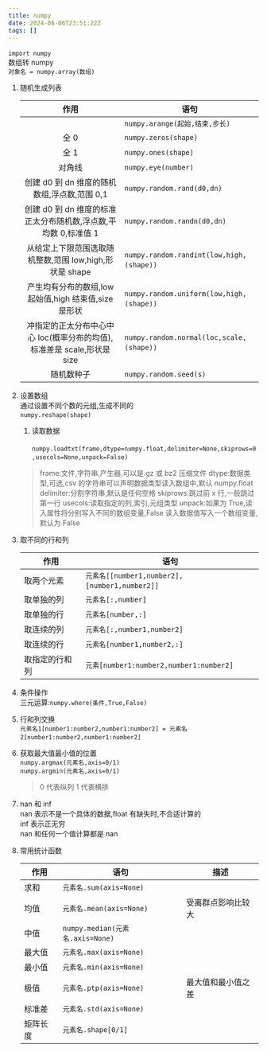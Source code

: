 ```yaml
---
title: numpy
date: 2024-06-06T23:51:22Z
tags: []
---
```


​`import numpy`​  
数组转 numpy  
​`对象名 = numpy.array(数组)`​

1. 随机生成列表

   |                                  作用                                   | 语句                                       |
   | :---------------------------------------------------------------------: | ------------------------------------------ |
   |                                                                         | ​`numpy.arange(起始,结束,步长)`​           |
   |                                  全 0                                   | ​`numpy.zeros(shape)`​                     |
   |                                  全 1                                   | ​`numpy.ones(shape)`​                      |
   |                                 对角线                                  | ​`numpy.eye(number)`​                      |
   |              创建 d0 到 dn 维度的随机数组,浮点数,范围 0,1               | ​`numpy.random.rand(d0,dn)`​               |
   |     创建 d0 到 dn 维度的标准正太分布随机数,浮点数,平均数 0,标准值 1     | ​`numpy.random.randn(d0,dn)`​              |
   |         从给定上下限范围选取随机整数,范围 low,high,形状是 shape         | ​`numpy.random.randint(low,high,(shape))`​ |
   |          产生均有分布的数组,low 起始值,high 结束值,size 是形状          | ​`numpy.random.uniform(low,high,(shape))`​ |
   | 冲指定的正太分布中心中心 loc(概率分布的均值),标准差是 scale,形状是 size | ​`numpy.random.normal(loc,scale,(shape))`​ |
   |                               随机数种子                                | ​`numpy.random.seed(s)`​                   |

2. 设置数组  
   通过设置不同个数的元组,生成不同的  
   ​`numpy.reshape(shape)`​

   1. 读取数据  
      ​`numpy.loadtxt(frame,dtype=numpy.float,delimiter=None,skiprows=0,usecols=None,unpack=False)`​

   > frame:文件,字符串,产生器,可以是.gz 或 bz2 压缩文件
   > dtype:数据类型,可选,csv 的字符串可以声明数据类型读入数组中,默认 numpy.float
   > delimiter:分割字符串,默认是任何空格
   > skiprows:跳过前 x 行,一般跳过第一行
   > usecols:读取指定的列,索引,元组类型
   > unpack:如果为 True,读入属性将分别写入不同的数组变量,False 读入数据值写入一个数组变量,默认为 False

3. 取不同的行和列

   | 作用           | 语句                                            |
   | -------------- | ----------------------------------------------- |
   | 取两个元素     | ​`元素名[[number1,number2],[number1,number2]]`​ |
   | 取单独的列     | ​`元素名[:,number]`​                            |
   | 取单独的行     | ​`元素名[number,:]`​                            |
   | 取连续的列     | ​`元素名[:,number1,number2]`​                   |
   | 取连续的行     | ​`元素名[number1,number2,:]`​                   |
   | 取指定的行和列 | ​`元素[number1:number2,number1:number2]`​       |

4. 条件操作  
   三元运算:`numpy.where(条件,True,False)`​
5. 行和列交换  
   ​`元素名1[number1:number2,number1:number2] = 元素名2[number1:number2,number1:number2]`​
6. 获取最大值最小值的位置  
   ​`numpy.argmax(元素名,axis=0/1)`​  
   ​`numpy.argmin(元素名,axis=0/1)`​

   > 0 代表纵列
   > 1 代表横排

7. nan 和 inf  
   nan 表示不是一个具体的数据,float 有缺失时,不合适计算的  
   inf 表示正无穷  
   nan 和任何一个值计算都是 nan

8. 常用统计函数

   | 作用     | 语句                               | 描述               |
   | -------- | ---------------------------------- | ------------------ |
   | 求和     | ​`元素名.sum(axis=None)`​          |                    |
   | 均值     | ​`元素名.mean(axis=None)`​         | 受离群点影响比较大 |
   | 中值     | ​`numpy.median(元素名.axis=None)`​ |                    |
   | 最大值   | ​`元素名.max(axis=None)`​          |                    |
   | 最小值   | ​`元素名.min(axis=None)`​          |                    |
   | 极值     | ​`元素名.ptp(axis=None)`​          | 最大值和最小值之差 |
   | 标准差   | ​`元素名.std(axis=None)`​          |                    |
   | 矩阵长度 | ​`元素名.shape[0/1]`​              |                    |
